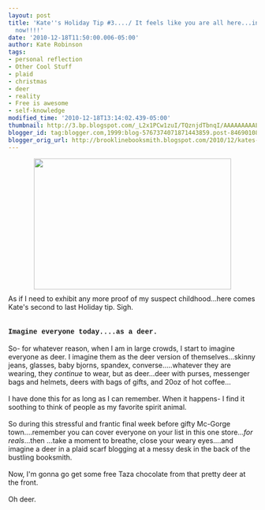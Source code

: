 ```yaml
---
layout: post
title: 'Kate''s Holiday Tip #3..../ It feels like you are all here...in the store...right
  now!!!!'
date: '2010-12-18T11:50:00.006-05:00'
author: Kate Robinson
tags:
- personal reflection
- Other Cool Stuff
- plaid
- christmas
- deer
- reality
- Free is awesome
- self-knowledge
modified_time: '2010-12-18T13:14:02.439-05:00'
thumbnail: http://3.bp.blogspot.com/_L2x1PCw1zuI/TQznjdTbnqI/AAAAAAAAAL4/7So8VD0z-ag/s72-c/article-0-020D023100000578-940_468x286_popup.jpg
blogger_id: tag:blogger.com,1999:blog-5767374071871443859.post-846901082270907129
blogger_orig_url: http://brooklinebooksmith.blogspot.com/2010/12/kates-holiday-tip-3-it-feels-like-you.html
---
```


<a href="http://3.bp.blogspot.com/_L2x1PCw1zuI/TQznjdTbnqI/AAAAAAAAAL4/7So8VD0z-ag/s1600/article-0-020D023100000578-940_468x286_popup.jpg"><img style="TEXT-ALIGN: center; MARGIN: 0px auto 10px; WIDTH: 400px; DISPLAY: block; HEIGHT: 266px; CURSOR: hand" id="BLOGGER_PHOTO_ID_5552067036988546722" border="0" alt="" src="http://3.bp.blogspot.com/_L2x1PCw1zuI/TQznjdTbnqI/AAAAAAAAAL4/7So8VD0z-ag/s400/article-0-020D023100000578-940_468x286_popup.jpg" /></a> As if I need to exhibit any more proof of my suspect childhood...here comes Kate's second to last Holiday tip. Sigh.<br /><br /><strong><span style="font-family:courier new;"></span></strong><br /><strong><span style="font-family:courier new;">Imagine everyone today....as a deer.</span></strong><br /><br />So- for whatever reason, when I am in large crowds, I start to imagine everyone as deer. I imagine them as the deer version of themselves...skinny jeans, glasses, baby bjorns, spandex, converse.....whatever they are wearing, they <em>continue</em> to wear, but as deer...deer with purses, messenger bags and helmets, deers with bags of gifts, and 20oz of hot coffee...<br /><br />I have done this for as long as I can remember. When it happens- I find it soothing to think of people as my favorite spirit animal.<br /><br />So during this stressful and frantic final week before gifty Mc-Gorge town....remember you can cover everyone on your list in this one store...<em>for reals</em>...then ...take a moment to breathe, close your weary eyes....and imagine a deer in a plaid scarf blogging at a messy desk in the back of the bustling booksmith.<br /><br />Now, I'm gonna go get some free Taza chocolate from that pretty deer at the front.<br /><br />Oh deer.